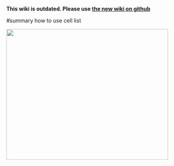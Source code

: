 **This wiki is outdated. Please use [the new wiki on github](https://github.com/mgwt/mgwt/wiki)**

#summary how to use cell list




<a href='http://www.youtube.com/watch?feature=player_embedded&v=37dw1MY-GdU' target='_blank'><img src='http://img.youtube.com/vi/37dw1MY-GdU/0.jpg' width='425' height=344 /></a>